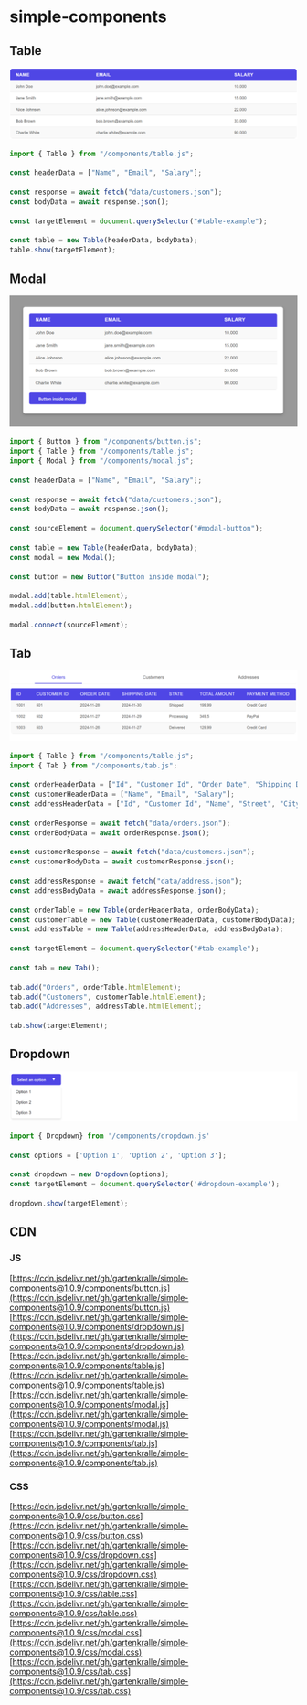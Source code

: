 # simple-components

## Table

![Class diagram](images/table.png)

```javascript
import { Table } from "/components/table.js";

const headerData = ["Name", "Email", "Salary"];

const response = await fetch("data/customers.json");
const bodyData = await response.json();

const targetElement = document.querySelector("#table-example");

const table = new Table(headerData, bodyData);
table.show(targetElement);
```

## Modal

![Class diagram](images/modal.png)

```javascript
import { Button } from "/components/button.js";
import { Table } from "/components/table.js";
import { Modal } from "/components/modal.js";

const headerData = ["Name", "Email", "Salary"];

const response = await fetch("data/customers.json");
const bodyData = await response.json();

const sourceElement = document.querySelector("#modal-button");

const table = new Table(headerData, bodyData);
const modal = new Modal();

const button = new Button("Button inside modal");

modal.add(table.htmlElement);
modal.add(button.htmlElement);

modal.connect(sourceElement);
```

## Tab

![Class diagram](images/tab.png)

```javascript
import { Table } from "/components/table.js";
import { Tab } from "/components/tab.js";

const orderHeaderData = ["Id", "Customer Id", "Order Date", "Shipping Date", "State", "Total Amount", "Payment Method"];
const customerHeaderData = ["Name", "Email", "Salary"];
const addressHeaderData = ["Id", "Customer Id", "Name", "Street", "City", "State", "Postal Code", "Country", "Phone", "Type"];

const orderResponse = await fetch("data/orders.json");
const orderBodyData = await orderResponse.json();

const customerResponse = await fetch("data/customers.json");
const customerBodyData = await customerResponse.json();

const addressResponse = await fetch("data/address.json");
const addressBodyData = await addressResponse.json();

const orderTable = new Table(orderHeaderData, orderBodyData);
const customerTable = new Table(customerHeaderData, customerBodyData);
const addressTable = new Table(addressHeaderData, addressBodyData);

const targetElement = document.querySelector("#tab-example");

const tab = new Tab();

tab.add("Orders", orderTable.htmlElement);
tab.add("Customers", customerTable.htmlElement);
tab.add("Addresses", addressTable.htmlElement);

tab.show(targetElement);
```

## Dropdown

![Class diagram](images/dropdown.png)

```javascript
import { Dropdown} from '/components/dropdown.js'

const options = ['Option 1', 'Option 2', 'Option 3'];

const dropdown = new Dropdown(options);
const targetElement = document.querySelector('#dropdown-example');

dropdown.show(targetElement);
```

## CDN

### JS

[https://cdn.jsdelivr.net/gh/gartenkralle/simple-components@1.0.9/components/button.js](https://cdn.jsdelivr.net/gh/gartenkralle/simple-components@1.0.9/components/button.js)
[https://cdn.jsdelivr.net/gh/gartenkralle/simple-components@1.0.9/components/dropdown.js](https://cdn.jsdelivr.net/gh/gartenkralle/simple-components@1.0.9/components/dropdown.js)
[https://cdn.jsdelivr.net/gh/gartenkralle/simple-components@1.0.9/components/table.js](https://cdn.jsdelivr.net/gh/gartenkralle/simple-components@1.0.9/components/table.js)
[https://cdn.jsdelivr.net/gh/gartenkralle/simple-components@1.0.9/components/modal.js](https://cdn.jsdelivr.net/gh/gartenkralle/simple-components@1.0.9/components/modal.js)
[https://cdn.jsdelivr.net/gh/gartenkralle/simple-components@1.0.9/components/tab.js](https://cdn.jsdelivr.net/gh/gartenkralle/simple-components@1.0.9/components/tab.js)

### CSS
[https://cdn.jsdelivr.net/gh/gartenkralle/simple-components@1.0.9/css/button.css](https://cdn.jsdelivr.net/gh/gartenkralle/simple-components@1.0.9/css/button.css)
[https://cdn.jsdelivr.net/gh/gartenkralle/simple-components@1.0.9/css/dropdown.css](https://cdn.jsdelivr.net/gh/gartenkralle/simple-components@1.0.9/css/dropdown.css)
[https://cdn.jsdelivr.net/gh/gartenkralle/simple-components@1.0.9/css/table.css](https://cdn.jsdelivr.net/gh/gartenkralle/simple-components@1.0.9/css/table.css)
[https://cdn.jsdelivr.net/gh/gartenkralle/simple-components@1.0.9/css/modal.css](https://cdn.jsdelivr.net/gh/gartenkralle/simple-components@1.0.9/css/modal.css)
[https://cdn.jsdelivr.net/gh/gartenkralle/simple-components@1.0.9/css/tab.css](https://cdn.jsdelivr.net/gh/gartenkralle/simple-components@1.0.9/css/tab.css)

